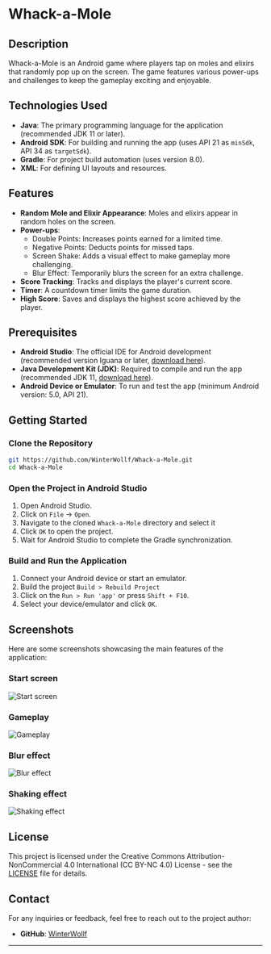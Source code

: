 # Whack-a-Mole

## Description

Whack-a-Mole is an Android game where players tap on moles and elixirs that randomly pop up on the screen. The game features various power-ups and challenges to keep the gameplay exciting and enjoyable.

## Technologies Used

- **Java**: The primary programming language for the application (recommended JDK 11 or later).
- **Android SDK**: For building and running the app (uses API 21 as `minSdk`, API 34 as `targetSdk`).
- **Gradle**: For project build automation (uses version 8.0).
- **XML**: For defining UI layouts and resources.

## Features

- **Random Mole and Elixir Appearance**: Moles and elixirs appear in random holes on the screen.
- **Power-ups**:
  - Double Points: Increases points earned for a limited time.
  - Negative Points: Deducts points for missed taps.
  - Screen Shake: Adds a visual effect to make gameplay more challenging.
  - Blur Effect: Temporarily blurs the screen for an extra challenge.
- **Score Tracking**: Tracks and displays the player's current score.
- **Timer**: A countdown timer limits the game duration.
- **High Score**: Saves and displays the highest score achieved by the player.

## Prerequisites

- **Android Studio**: The official IDE for Android development (recommended version Iguana or later, [download here](https://developer.android.com/studio)).
- **Java Development Kit (JDK)**: Required to compile and run the app (recommended JDK 11, [download here](https://www.oracle.com/java/technologies/javase-jdk11-downloads.html)).
- **Android Device or Emulator**: To run and test the app (minimum Android version: 5.0, API 21).

## Getting Started

### Clone the Repository

```sh
git https://github.com/WinterWollf/Whack-a-Mole.git
cd Whack-a-Mole
```

### Open the Project in Android Studio

1. Open Android Studio.
2. Click on `File` -> `Open`.
3. Navigate to the cloned `Whack-a-Mole` directory and select it
4. Click `OK` to open the project.
5. Wait for Android Studio to complete the Gradle synchronization.

### Build and Run the Application

1. Connect your Android device or start an emulator.
2. Build the project `Build > Rebuild Project`
3. Click on the `Run > Run 'app'` or press `Shift + F10`.
4. Select your device/emulator and click `OK`.

## Screenshots

Here are some screenshots showcasing the main features of the application:

### Start screen

![Start screen](screenshots/startScreen.png)

### Gameplay

![Gameplay](screenshots/gameplay.png)

### Blur effect

![Blur effect](screenshots/blurEffect.png)

### Shaking effect

![Shaking effect](screenshots/shakingEffect.png)

## License

This project is licensed under the Creative Commons Attribution-NonCommercial 4.0 International (CC BY-NC 4.0) License - see the [LICENSE](LICENSE.txt) file for details.

## Contact

For any inquiries or feedback, feel free to reach out to the project author:
- **GitHub**: [WinterWollf](https://github.com/WinterWollf)

---
